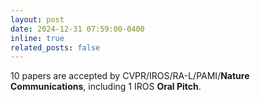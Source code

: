 ```yaml
---
layout: post
date: 2024-12-31 07:59:00-0400
inline: true
related_posts: false
---
```

10 papers are accepted by CVPR/IROS/RA-L/PAMI/**Nature Communications**, including 1 IROS **Oral Pitch**.